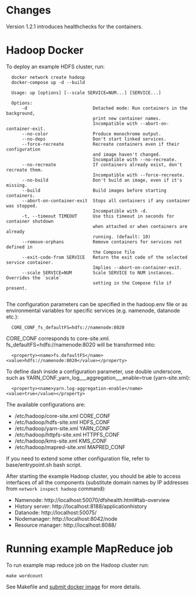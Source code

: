 # Changes

Version 1.2.1 introduces healthchecks for the containers.

# Hadoop Docker

To deploy an example HDFS cluster, run:
```
  docker network create hadoop
  docker-compose up -d --build    
  
  Usage: up [options] [--scale SERVICE=NUM...] [SERVICE...]
  
  Options:
      -d                         Detached mode: Run containers in the background,
                                 print new container names.
                                 Incompatible with --abort-on-container-exit.
      --no-color                 Produce monochrome output.
      --no-deps                  Don't start linked services.
      --force-recreate           Recreate containers even if their configuration
                                 and image haven't changed.
                                 Incompatible with --no-recreate.
      --no-recreate              If containers already exist, don't recreate them.
                                 Incompatible with --force-recreate.
      --no-build                 Don't build an image, even if it's missing.
      --build                    Build images before starting containers.
      --abort-on-container-exit  Stops all containers if any container was stopped.
                                 Incompatible with -d.
      -t, --timeout TIMEOUT      Use this timeout in seconds for container shutdown
                                 when attached or when containers are already
                                 running. (default: 10)
      --remove-orphans           Remove containers for services not defined in
                                 the Compose file
      --exit-code-from SERVICE   Return the exit code of the selected service container.
                                 Implies --abort-on-container-exit.
      --scale SERVICE=NUM        Scale SERVICE to NUM instances. Overrides the `scale`
                                 setting in the Compose file if present.
  
```

The configuration parameters can be specified in the hadoop.env file or as environmental variables for specific services (e.g. namenode, datanode etc.):
```
  CORE_CONF_fs_defaultFS=hdfs://namenode:8020
```

CORE_CONF corresponds to core-site.xml. fs_defaultFS=hdfs://namenode:8020 will be transformed into:
```
  <property><name>fs.defaultFS</name><value>hdfs://namenode:8020</value></property>
```
To define dash inside a configuration parameter, use double underscore, such as YARN_CONF_yarn_log___aggregation___enable=true (yarn-site.xml):
```
  <property><name>yarn.log-aggregation-enable</name><value>true</value></property>
```

The available configurations are:
* /etc/hadoop/core-site.xml CORE_CONF
* /etc/hadoop/hdfs-site.xml HDFS_CONF
* /etc/hadoop/yarn-site.xml YARN_CONF
* /etc/hadoop/httpfs-site.xml HTTPFS_CONF
* /etc/hadoop/kms-site.xml KMS_CONF
* /etc/hadoop/mapred-site.xml MAPRED_CONF

If you need to extend some other configuration file, refer to base/entrypoint.sh bash script.

After starting the example Hadoop cluster, you should be able to access interfaces of all the components (substitute domain names by IP addresses from ```network inspect hadoop``` command):
* Namenode: http://localhost:50070/dfshealth.html#tab-overview
* History server: http://localhost:8188/applicationhistory
* Datanode: http://localhost:50075/
* Nodemanager: http://localhost:8042/node
* Resource manager: http://localhost:8088/

# Running example MapReduce job
To run example map reduce job on the Hadoop cluster run:
```
make wordcount
```
See Makefile and [submit docker image](./submit/Dockerfile) for more details.
